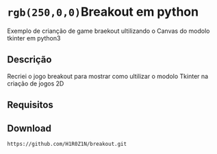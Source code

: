 # `rgb(250,0,0)`Breakout em python
Exemplo de crianção de game braekout ultilizando o Canvas do modolo tkinter em python3
## Descrição
Recriei o jogo breakout para mostrar como ultilizar o modolo Tkinter na criação de jogos 2D
## Requisitos
## Download
```
https://github.com/H1R0Z1N/breakout.git
```



